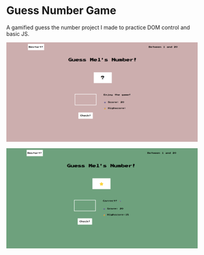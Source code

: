 # Guess Number Game

A gamified guess the number project I made to practice DOM control and basic JS. 

![image](img/img1.png)

![image](img/img2.png)


